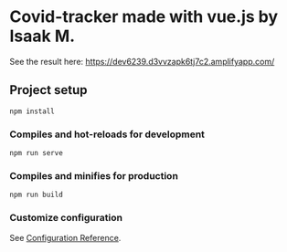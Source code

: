 # Covid-tracker made with vue.js by Isaak M.

See the result here:
https://dev6239.d3vvzapk6tj7c2.amplifyapp.com/

## Project setup
```
npm install
```

### Compiles and hot-reloads for development
```
npm run serve
```

### Compiles and minifies for production
```
npm run build
```

### Customize configuration
See [Configuration Reference](https://cli.vuejs.org/config/).
